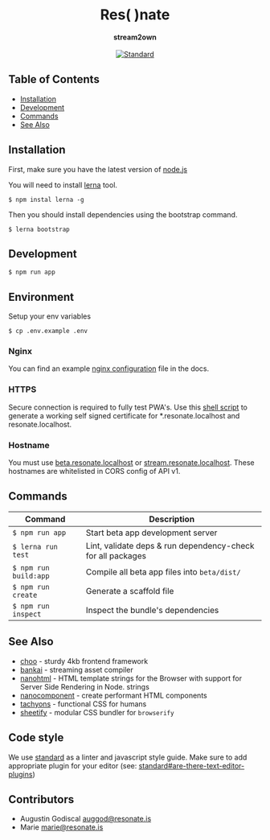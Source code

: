 <h1 align="center">Res( )nate</h1>
<div align="center">
  <strong>stream2own</strong>
</div>

<br />

<div align="center">
  <!-- Standard -->
  <a href="https://standardjs.com">
    <img src="https://img.shields.io/badge/code%20style-standard-brightgreen.svg?style=flat-square"
      alt="Standard" />
  </a>
</div>

## Table of Contents
- [Installation](#installation)
- [Development](#development)
- [Commands](#commands)
- [See Also](#see-also)

## Installation

First, make sure you have the latest version of [node.js](https://nodejs.org/)

You will need to install [lerna](https://github.com/lerna/lerna) tool.

    $ npm instal lerna -g

Then you should install dependencies using the bootstrap command.

    $ lerna bootstrap

## Development

    $ npm run app

## Environment

Setup your env variables

    $ cp .env.example .env

### Nginx

You can find an example [nginx configuration](/docs/nginx/resonate.localhost.conf) file in the docs.

### HTTPS

Secure connection is required to fully test PWA's.
Use this [shell script](/docs/ssl/create-self-signed-ssl.sh) to generate a working self signed certificate for *.resonate.localhost and resonate.localhost.

### Hostname

You must use [beta.resonate.localhost](https://beta.resonate.localhost) or [stream.resonate.localhost](https://stream.resonate.localhost).
These hostnames are whitelisted in CORS config of API v1.

## Commands

Command                | Description                                      |
-----------------------|--------------------------------------------------|
`$ npm run app`        | Start beta app development server
`$ lerna run test`     | Lint, validate deps & run dependency-check for all packages
`$ npm run build:app`  | Compile all beta app files into `beta/dist/`
`$ npm run create`     | Generate a scaffold file
`$ npm run inspect`    | Inspect the bundle's dependencies

## See Also
- [choo](https://github.com/choojs/choo) - sturdy 4kb frontend framework
- [bankai](https://github.com/choojs/bankai) - streaming asset compiler
- [nanohtml](https://github.com/choojs/nanohtml) - HTML template strings for the Browser with support for Server Side Rendering in Node.
  strings
- [nanocomponent](https://github.com/choojs/nanocomponent) - create performant HTML components
- [tachyons](https://github.com/tachyons-css/tachyons) - functional CSS for
  humans
- [sheetify](https://github.com/stackcss/sheetify) - modular CSS bundler for
  `browserify`

## Code style

We use [standard](https://standardjs.com/) as a linter and javascript style guide.
Make sure to add appropriate plugin for your editor (see: [standard#are-there-text-editor-plugins](https://github.com/standard/standard#are-there-text-editor-plugins))

## Contributors

- Augustin Godiscal <auggod@resonate.is>
- Marie <marie@resonate.is>
